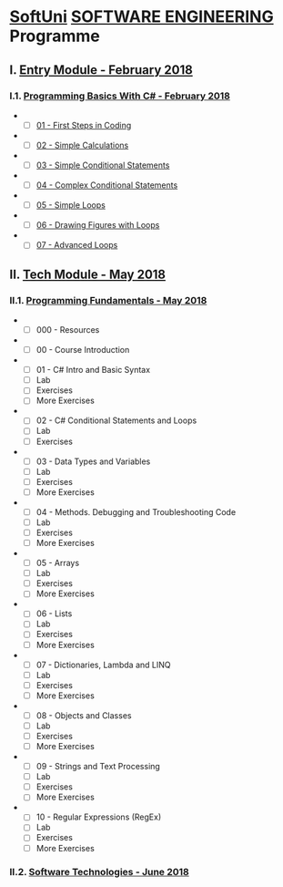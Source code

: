 # [SoftUni](https://softuni.bg) [SOFTWARE ENGINEERING](https://softuni.bg/trainings/courses) Programme

## I. [Entry Module - February 2018](https://softuni.bg/modules/2/programming-basics)

### I.1. [Programming Basics With C# - February 2018](https://softuni.bg/trainings/1872/programming-basics-with-csharp-february-2018)
- - [ ] [01 - First Steps in Coding](https://judge.softuni.bg/Contests/150/First-Steps-in-Coding)
- - [ ] [02 - Simple Calculations](https://judge.softuni.bg/Contests/151/Simple-Calculations)
- - [ ] [03 - Simple Conditional Statements](https://judge.softuni.bg/Contests/152/Simple-Conditional-Statements)
- - [ ] [04 - Complex Conditional Statements](https://judge.softuni.bg/Contests/153/Complex-Conditional-Statements)
- - [ ] [05 - Simple Loops](https://judge.softuni.bg/Contests/154/Simple-Loops)
- - [ ] [06 - Drawing Figures with Loops](https://judge.softuni.bg/Contests/155/Drawing-Figures-with-Loops)
- - [ ] [07 - Advanced Loops](https://judge.softuni.bg/Contests/156/Advanced-Loops)

## II. [Tech Module - May 2018](https://softuni.bg/modules/19/tech-module)
### II.1. [Programming Fundamentals - May 2018](https://softuni.bg/trainings/1939/programming-fundamentals-may-2018)
- - [ ] 000 - Resources

- - [ ] 00 - Course Introduction

- - [ ] 01 - C# Intro and Basic Syntax
  - [ ] Lab
  - [ ] Exercises
  - [ ] More Exercises

- - [ ] 02 - C# Conditional Statements and Loops
  - [ ] Lab
  - [ ] Exercises

- - [ ] 03 - Data Types and Variables
  - [ ] Lab
  - [ ] Exercises
  - [ ] More Exercises

- - [ ] 04 - Methods. Debugging and Troubleshooting Code
  - [ ] Lab
  - [ ] Exercises
  - [ ] More Exercises

- - [ ] 05 - Arrays
  - [ ] Lab
  - [ ] Exercises
  - [ ] More Exercises

- - [ ] 06 - Lists
  - [ ] Lab
  - [ ] Exercises
  - [ ] More Exercises

- - [ ] 07 - Dictionaries, Lambda and LINQ
  - [ ] Lab
  - [ ] Exercises
  - [ ] More Exercises

- - [ ] 08 - Objects and Classes
  - [ ] Lab
  - [ ] Exercises
  - [ ] More Exercises

- - [ ] 09 - Strings and Text Processing
  - [ ] Lab
  - [ ] Exercises
  - [ ] More Exercises

- - [ ] 10 - Regular Expressions (RegEx)
  - [ ] Lab
  - [ ] Exercises
  - [ ] More Exercises

### II.2. [Software Technologies - June 2018](https://softuni.bg/trainings/1940/software-technologies-june-2018)
